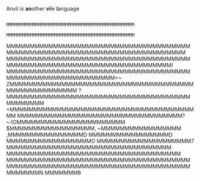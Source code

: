 Anvil is <b>an</b>other <b>vi</b>le <b>l</b>anguage

                                                                                
                                                                                
                                                                                
                                                                                
                                                                                
                                                                                
                              MMMMMMMMMMMMMMMMMMMMMMMMMMMMMMMMMMMMMMMMMMMMMMMM
                              MMMMMMMMMMMMMMMMMMMMMMMMMMMMMMMMMMMMMMMMMMMMMMMM 
 MMMMMMMMMMMMMMMMMMMMMMMMMMMMMMMMMMMMMMMMMMMMMMMMMMMMMMMMMMMMMMMMMMMMMMMMMMMMM 
   MMMMMMMMMMMMMMMMMMMMMMMMMMMMMMMMMMMMMMMMMMMMMMMMMMMMMMMMMMMMMMMMMMMMMMMMMMI 
     MMMMMMMMMMMMMMMMMMMMMMMMMMMMMMMMMMMMMMMMMMMMMMMMMMMMMMMMMMMMMM=~ 
       ZMMMMMMMMMMMMMMMMMMMMMMMMMMMMMMMMMMMMMMMMMMMMMMMMMMMMMM
          ?MMMMMMMMMMMMMMMMMMMMMMMMMMMMMMMMMMMMMMMMMMMMMMM
             +MMMMMMMMMMMMMMMMMMMMMMMMMMMMMMMMMMMMMMMMM
                  MMMMMMMMMMMMMMMMMMMMMMMMMMMMMMMMMMM?
                         ~:IOMMMMMMMMMMMMMMMMMMMMMMM
                                $MMMMMMMMMMMMMMMMMM,
                                 ~MMMMMMMMMMMMMMMMM
                                 ,MMMMMMMMMMMMMMMMD
                                 MMMMMMMMMMMMMMMMMD
                                 MMMMMMMMMMMMMMMMMMO
                                MMMMMMMMMMMMMMMMMMMM7
                        MMMMMMMMMMMMMMMMMMMMMMMMMMMMMMMMMMM
                        MMMMMMMMMMMMMMMMMMMMMMMMMMMMMMMMMMMMM
                       MMMMMMMMMMMMMMMMMMMMMMMMMMMMMMMMMMMMMMM
                       MMMMMMMMMMMMMMMMMMMMMMMMMMMMMMMMMMMMMMM
                       MMMMMMMN                       MMMMMMM8
                                                                                
                                                                                
                                                                                
                                                                                
                                                                                
                                                                                
                                                                                
                                                                                
                                                                                
